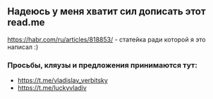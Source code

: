 ## Надеюсь у меня хватит сил дописать этот read.me ###
https://habr.com/ru/articles/818853/ - статейка ради которой я это написал :)


### Просьбы, кляузы и предложения принимаются тут: ###  

- https://t.me/vladislav_verbitsky
- https://t.me/luckyvladiv
